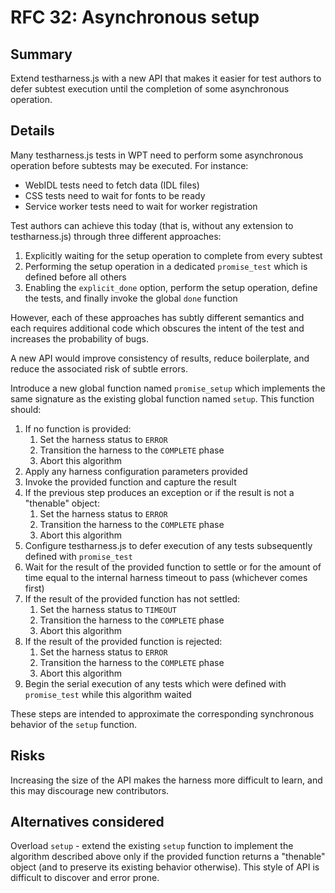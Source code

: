 # RFC 32: Asynchronous setup

## Summary

Extend testharness.js with a new API that makes it easier for test authors to
defer subtest execution until the completion of some asynchronous operation.

## Details

Many testharness.js tests in WPT need to perform some asynchronous operation
before subtests may be executed. For instance:

- WebIDL tests need to fetch data (IDL files)
- CSS tests need to wait for fonts to be ready
- Service worker tests need to wait for worker registration

Test authors can achieve this today (that is, without any extension to
testharness.js) through three different approaches:

1. Explicitly waiting for the setup operation to complete from every subtest
2. Performing the setup operation in a dedicated `promise_test` which is
   defined before all others
3. Enabling the `explicit_done` option, perform the setup operation, define the
   tests, and finally invoke the global `done` function

However, each of these approaches has subtly different semantics and each
requires additional code which obscures the intent of the test and increases
the probability of bugs.

A new API would improve consistency of results, reduce boilerplate, and reduce
the associated risk of subtle errors.

Introduce a new global function named `promise_setup` which implements the same
signature as the existing global function named `setup`. This function should:

1. If no function is provided:
   1. Set the harness status to `ERROR`
   2. Transition the harness to the `COMPLETE` phase
   3. Abort this algorithm
2. Apply any harness configuration parameters provided
3. Invoke the provided function and capture the result
4. If the previous step produces an exception or if the result is not a
   "thenable" object:
   1. Set the harness status to `ERROR`
   2. Transition the harness to the `COMPLETE` phase
   3. Abort this algorithm
5. Configure testharness.js to defer execution of any tests subsequently
   defined with `promise_test`
6. Wait for the result of the provided function to settle or for the amount of
   time equal to the internal harness timeout to pass (whichever comes first)
7. If the result of the provided function has not settled:
   1. Set the harness status to `TIMEOUT`
   2. Transition the harness to the `COMPLETE` phase
   3. Abort this algorithm
8. If the result of the provided function is rejected:
   1. Set the harness status to `ERROR`
   2. Transition the harness to the `COMPLETE` phase
   3. Abort this algorithm
0. Begin the serial execution of any tests which were defined with
   `promise_test` while this algorithm waited

These steps are intended to approximate the corresponding synchronous behavior
of the `setup` function.

## Risks

Increasing the size of the API makes the harness more difficult to learn, and
this may discourage new contributors.

## Alternatives considered

Overload `setup` - extend the existing `setup` function to implement the
algorithm described above only if the provided function returns a "thenable"
object (and to preserve its existing behavior otherwise). This style of API is
difficult to discover and error prone.

